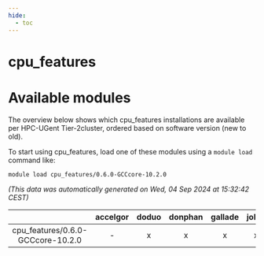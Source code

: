 ```yaml
---
hide:
  - toc
---
```


cpu_features
============

# Available modules


The overview below shows which cpu_features installations are available per HPC-UGent Tier-2cluster, ordered based on software version (new to old).

To start using cpu_features, load one of these modules using a `module load` command like:

```shell
module load cpu_features/0.6.0-GCCcore-10.2.0
```

*(This data was automatically generated on Wed, 04 Sep 2024 at 15:32:42 CEST)*  

| |accelgor|doduo|donphan|gallade|joltik|shinx|skitty|
| :---: | :---: | :---: | :---: | :---: | :---: | :---: | :---: |
|cpu_features/0.6.0-GCCcore-10.2.0|-|x|x|x|x|-|x|
